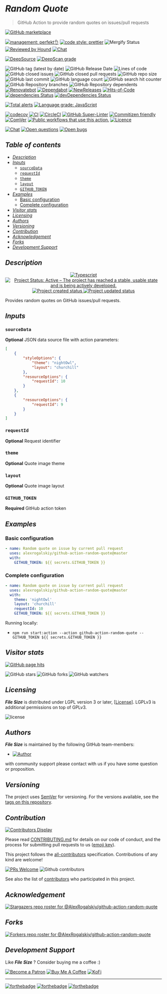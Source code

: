 # *Random Quote*

> GitHub Action to provide random quotes on issues/pull requests

[![GitHub marketplace](https://img.shields.io/badge/marketplacegithub-random--quote-blue?logo=github)](https://github.com/marketplace/actions/random-quote)

[![management: perfekt👌](https://img.shields.io/badge/management-perfekt👌-red.svg)](https://github.com/lekterable/perfekt)
[![code style: prettier](https://img.shields.io/badge/code_style-prettier-ff69b4.svg)](https://github.com/prettier/prettier)
![Mergify Status](https://img.shields.io/endpoint.svg?url=https://gh.mergify.io/badges/AlexRogalskiy/github-action-random-quote)
[![Reviewed by Hound](https://img.shields.io/badge/Reviewed_by-Hound-8E64B0.svg)](https://houndci.com)
[![Chat](https://img.shields.io/badge/chat-discussions-success.svg)](https://github.com/AlexRogalskiy/github-action-random-quote/discussions)

[![DeepSource](https://deepsource.io/gh/AlexRogalskiy/github-action-random-quote.svg/?label=active+issues\&show_trend=true)](https://deepsource.io/gh/AlexRogalskiy/github-action-random-quote/?ref=repository-badge)
[![DeepScan grade](https://deepscan.io/api/teams/11946/projects/16699/branches/363375/badge/grade.svg)](https://deepscan.io/dashboard#view=project\&tid=11946\&pid=16699\&bid=363375)

![GitHub tag (latest by date)](https://img.shields.io/github/v/tag/AlexRogalskiy/github-action-random-quote)
![GitHub Release Date](https://img.shields.io/github/release-date/AlexRogalskiy/github-action-random-quote)
![Lines of code](https://tokei.rs/b1/github/AlexRogalskiy/github-action-random-quote?category=lines)
![GitHub closed issues](https://img.shields.io/github/issues-closed/AlexRogalskiy/github-action-random-quote)
![GitHub closed pull requests](https://img.shields.io/github/issues-pr-closed/AlexRogalskiy/github-action-random-quote)
![GitHub repo size](https://img.shields.io/github/repo-size/AlexRogalskiy/github-action-random-quote)
![GitHub last commit](https://img.shields.io/github/last-commit/AlexRogalskiy/github-action-random-quote)
![GitHub language count](https://img.shields.io/github/languages/count/AlexRogalskiy/github-action-random-quote)
![GitHub search hit counter](https://img.shields.io/github/search/AlexRogalskiy/github-action-random-quote/goto)
![GitHub Repository branches](https://badgen.net/github/branches/AlexRogalskiy/github-action-random-quote)
![GitHub Repository dependents](https://badgen.net/github/dependents-repo/AlexRogalskiy/github-action-random-quote)
[![Renovatebot](https://badgen.net/badge/renovate/enabled/green?cache=300)](https://renovatebot.com/)
[![Dependabot](https://img.shields.io/badge/dependabot-enabled-1f8ceb.svg?style=flat-square)](https://dependabot.com/)
[![NewReleases](https://newreleases.io/badge.svg)](https://newreleases.io/github/AlexRogalskiy/github-action-random-quote)
[![Hits-of-Code](https://hitsofcode.com/github/alexrogalskiy/github-action-random-quote?branch=master)](https://hitsofcode.com/github/alexrogalskiy/github-action-random-quote?branch=master/view?branch=master)
[![dependencies Status](https://status.david-dm.org/gh/AlexRogalskiy/github-action-random-quote.svg)](https://david-dm.org/AlexRogalskiy/github-action-random-quote)
[![devDependencies Status](https://status.david-dm.org/gh/AlexRogalskiy/github-action-random-quote.svg)](https://david-dm.org/AlexRogalskiy/github-action-random-quote?type=dev)

[![Total alerts](https://img.shields.io/lgtm/alerts/g/AlexRogalskiy/github-action-random-quote.svg?logo=lgtm\&logoWidth=18)](https://lgtm.com/projects/g/AlexRogalskiy/github-action-random-quote/alerts/)
[![Language grade: JavaScript](https://img.shields.io/lgtm/grade/javascript/g/AlexRogalskiy/github-action-random-quote.svg?logo=lgtm\&logoWidth=18)](https://lgtm.com/projects/g/AlexRogalskiy/github-action-random-quote/context:javascript)

[![codecov](https://codecov.io/gh/AlexRogalskiy/github-action-random-quote/branch/main/graph/badge.svg?token=ZiMgSTfzPv)](https://codecov.io/gh/AlexRogalskiy/github-action-random-quote)
[![CI](https://github.com/AlexRogalskiy/github-action-random-quote/workflows/CI/badge.svg)](https://github.com/AlexRogalskiy/github-action-random-quote/actions/workflows/build.yml)
[![CircleCI](https://circleci.com/gh/AlexRogalskiy/github-action-random-quote.svg?style=shield)](https://circleci.com/gh/AlexRogalskiy/github-action-random-quote)
[![GitHub Super-Linter](https://github.com/AlexRogalskiy/github-action-random-quote/workflows/Lint%20Code%20Base/badge.svg)](https://github.com/marketplace/actions/super-linter)
[![Commitizen friendly](https://img.shields.io/badge/commitizen-friendly-brightgreen.svg)](http://commitizen.github.io/cz-cli/)
[![ComVer](https://img.shields.io/badge/ComVer-compliant-brightgreen.svg)][repo]
[![Public workflows that use this action.][total_usages]][search_results]
[![Licence][license_id]][license_content]

[![Chat](https://img.shields.io/badge/chat-discussions-success.svg)](https://github.com/AlexRogalskiy/github-action-random-quote/discussions)
[![Open questions](https://img.shields.io/badge/Open-questions-blue.svg?style=flat-curved)](https://github.com/AlexRogalskiy/github-action-random-quote/labels/question)
[![Open bugs](https://img.shields.io/badge/Open-bugs-red.svg?style=flat-curved)](https://github.com/AlexRogalskiy/github-action-random-quote/labels/bug)

## *Table of contents*

- [*Description*](#description)
- [*Inputs*](#inputs)
  - [`sourceData`](#sourcedata)
  - [`requestId`](#requestid)
  - [`theme`](#theme)
  - [`layout`](#layout)
  - [`GITHUB_TOKEN`](#github_token)
- [*Examples*](#examples)
  - [Basic configuration](#basic-configuration)
  - [Complete configuration](#complete-configuration)
- [*Visitor stats*](#visitor-stats)
- [*Licensing*](#licensing)
- [*Authors*](#authors)
- [*Versioning*](#versioning)
- [*Contribution*](#contribution)
- [*Acknowledgement*](#acknowledgement)
- [*Forks*](#forks)
- [*Development Support*](#development-support)

## *Description*

<p align="center" style="text-align:center;">
    <a href="https://www.typescriptlang.org/">
        <img src="https://img.shields.io/badge/typescript%20-%23323330.svg?&logo=typescript&logoColor=%23F7DF1E" alt="Typescript" />
    </a>
    <a href="https://www.repostatus.org/#active">
        <img src="https://img.shields.io/badge/Project%20Status-Active-brightgreen" alt="Project Status: Active – The project has reached a stable, usable state and is being actively developed." />
    </a>
    <a href="https://badges.pufler.dev">
        <img src="https://badges.pufler.dev/created/AlexRogalskiy/github-action-random-quote" alt="Project created status" />
    </a>
    <a href="https://badges.pufler.dev">
        <img src="https://badges.pufler.dev/updated/AlexRogalskiy/github-action-random-quote" alt="Project updated status" />
    </a>
</p>

Provides random quotes on GitHub issues/pull requests.

## *Inputs*

### `sourceData`

**Optional** JSON data source file with action parameters:

```json
[
    {
        "styleOptions": {
            "theme": "nightOwl",
            "layout": "churchill"
        },
        "resourceOptions": {
            "requestId": 10
        }
    },
    {
        "resourceOptions": {
            "requestId": 9
        }
    }
]
```

### `requestId`

**Optional** Request identifier

### `theme`

**Optional** Quote image theme

### `layout`

**Optional** Quote image layout

### `GITHUB_TOKEN`

**Required** GitHub action token

## *Examples*

### Basic configuration

```yml
- name: Random quote on issue by current pull request
  uses: alexrogalskiy/github-action-random-quote@master
  with:
    GITHUB_TOKEN: ${{ secrets.GITHUB_TOKEN }}
```

### Complete configuration

```yml
- name: Random quote on issue by current pull request
  uses: alexrogalskiy/github-action-random-quote@master
  with:
    theme: 'nightOwl'
    layout: 'churchill'
    requestId: 10
    GITHUB_TOKEN: ${{ secrets.GITHUB_TOKEN }}
```

Running locally:

- `npm run start:action --action github-action-random-quote --GITHUB_TOKEN ${{ secrets.GITHUB_TOKEN }}`

## *Visitor stats*

[![GitHub page hits](https://hits.seeyoufarm.com/api/count/incr/badge.svg?url=https%3A%2F%2Fgithub.com%2FAlexRogalskiy%2Fgithub-action-random-quote\&count_bg=%2379C83D\&title_bg=%23555555\&icon=\&icon_color=%23E7E7E7\&title=hits\&edge_flat=true)](https://hits.seeyoufarm.com)

![GitHub stars](https://img.shields.io/github/stars/AlexRogalskiy/github-action-random-quote?style=social)
![GitHub forks](https://img.shields.io/github/forks/AlexRogalskiy/github-action-random-quote?style=social)
![GitHub watchers](https://img.shields.io/github/watchers/AlexRogalskiy/github-action-random-quote?style=social)

## *Licensing*

***File Size*** is distributed under LGPL version 3 or later,
\[[License](https://github.com/AlexRogalskiy/github-action-random-quote/blob/master/LICENSE)]. LGPLv3 is additional
permissions on top of GPLv3.

![license](https://user-images.githubusercontent.com/19885116/48661948-6cf97e80-ea7a-11e8-97e7-b45332a13e49.png)

## *Authors*

***File Size*** is maintained by the following GitHub team-members:

- [![Author](https://img.shields.io/badge/author-AlexRogalskiy-FB8F0A)](https://github.com/AlexRogalskiy)

with community support please contact with us if you have some question or proposition.

## *Versioning*

The project uses [SemVer](http://semver.org/) for versioning. For the versions available, see the [tags on
this repository][tags].

## *Contribution*

[![Contributors Display](https://badges.pufler.dev/contributors/AlexRogalskiy/github-action-random-quote?size=50\&padding=5\&bots=true)](https://badges.pufler.dev)

Please read
[CONTRIBUTING.md](https://github.com/AlexRogalskiy/github-action-random-quote/blob/master/.github/CONTRIBUTING.md)
for details on our code of conduct, and the process for submitting pull requests to us
([emoji key](https://allcontributors.org/docs/en/emoji-key)).

This project follows the [all-contributors](https://github.com/all-contributors/all-contributors)
specification. Contributions of any kind are welcome!

[![PRs Welcome](https://img.shields.io/badge/PRs-welcome-brightgreen.svg?style=flat-square)](http://makeapullrequest.com)
![Github contributors](https://img.shields.io/github/all-contributors/AlexRogalskiy/github-action-random-quote)

See also the list of [contributors][contributors] who participated in this project.

## *Acknowledgement*

[![Stargazers repo roster for @AlexRogalskiy/github-action-random-quote](https://reporoster.com/stars/AlexRogalskiy/github-action-random-quote)][stars]

## *Forks*

[![Forkers repo roster for @AlexRogalskiy/github-action-random-quote](https://reporoster.com/forks/AlexRogalskiy/github-action-random-quote)][forkers]

## *Development Support*

Like ***File Size*** ? Consider buying me a coffee :)

[![Become a Patron](https://img.shields.io/badge/Become_Patron-Support_me_on_Patreon-blue.svg?style=flat-square\&logo=patreon\&color=e64413)](https://www.patreon.com/alexrogalskiy)
[![Buy Me A Coffee](https://img.shields.io/badge/Donate-Buy%20me%20a%20coffee-yellow.svg?logo=buy%20me%20a%20coffee)](https://www.buymeacoffee.com/AlexRogalskiy)
[![KoFi](https://img.shields.io/badge/Donate-Buy%20me%20a%20coffee-yellow.svg?logo=ko-fi)](https://ko-fi.com/alexrogalskiy)

***

[![forthebadge](https://img.shields.io/badge/made%20with-%20typescript-C1282D.svg?logo=typescript\&style=for-the-badge)](https://www.typescriptlang.org/)
[![forthebadge](https://img.shields.io/badge/powered%20by-%20github-7116FB.svg?logo=github\&style=for-the-badge)](https://github.com/)
[![forthebadge](https://img.shields.io/badge/build%20with-%20%E2%9D%A4-B6FF9B.svg?logo=heart\&style=for-the-badge)](https://forthebadge.com/)

[repo]: https://github.com/AlexRogalskiy/github-action-random-quote

[tags]: https://github.com/AlexRogalskiy/github-action-random-quote/tags

[issues]: https://github.com/AlexRogalskiy/github-action-random-quote/issues

[pulls]: https://github.com/AlexRogalskiy/github-action-random-quote/pulls

[wiki]: https://github.com/AlexRogalskiy/github-action-random-quote/wiki

[stars]: https://github.com/AlexRogalskiy/github-action-random-quote/stargazers

[forkers]: https://github.com/AlexRogalskiy/github-action-random-quote/network/members

[contributors]: https://github.com/AlexRogalskiy/github-action-random-quote/graphs/contributors

[license_id]: https://img.shields.io/github/license/AlexRogalskiy/github-action-random-quote

[license_content]: https://github.com/AlexRogalskiy/github-action-random-quote/blob/master/LICENSE

[total_usages]: https://img.shields.io/endpoint?url=https%3A%2F%2Fapi-git-master.endbug.vercel.app%2Fapi%2Fgithub-actions%2Fused-by%3Faction%3DAlexRogalskiy%2Fgithub-action-random-quote%26badge%3Dtrue

[search_results]: https://github.com/search?o=desc&q=AlexRogalskiy/github-action-random-quote+path%3A.github%2Fworkflows+language%3AYAML&s=&type=Code
